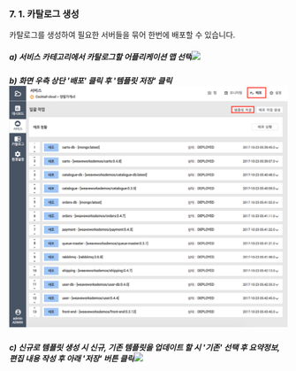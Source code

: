 ### 7. 1. 카탈로그 생성

카탈로그를 생성하여 필요한 서버들을 묶어 한번에 배포할 수 있습니다.

##### a\) 서비스 카테고리에서 카탈로그할 어플리케이션 맵 선택![](/assets/카탈로그생성1.png)

##### b\) 화면 우측 상단 '배포' 클릭 후 '템플릿 저장' 클릭![](/카탈로그생성2.png)

##### c\) 신규로 템플릿 생성 시 신규, 기존 템플릿을 업데이트 할 시 '기존' 선택 후 요약정보, 편집 내용 작성 후 아래 '저장' 버튼 클릭![](/assets/카탈로그생성3.png)



